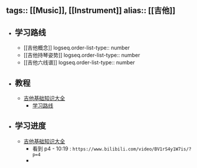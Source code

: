 tags:: [[Music]], [[Instrument]]
alias:: [[吉他]]
---

- ## 学习路线
	- [[吉他概念]]
	  logseq.order-list-type:: number
	- [[吉他持琴姿势]]
	  logseq.order-list-type:: number
	- [[吉他六线谱]]
	  logseq.order-list-type:: number
- ## 教程
	- [吉他基础知识大全](https://www.bilibili.com/video/BV14d4y1R7dA/?vd_source=f1fbb083ddef12dcff3388779faac201)
		- [学习路线](https://www.bilibili.com/read/cv18196624/)
- ## 学习进度
	- [吉他基础知识大全](https://www.bilibili.com/video/BV14d4y1R7dA/?vd_source=f1fbb083ddef12dcff3388779faac201)
		- 看到 p4 - 10:19 : `https://www.bilibili.com/video/BV1rS4y1W7is/?p=4`
		-